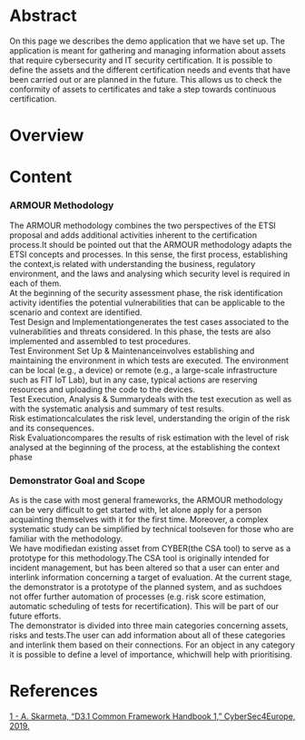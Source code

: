 # Abstract
On this page we describes the demo application that we have set up. The application is meant for gathering and managing information about assets that require cybersecurity and IT security certification. It is possible to define the assets and the different certification needs and events that have been carried out or are  planned in the future. This allows  us  to check the  conformity of assets to certificates  and take  a  step towards continuous certification.
# Overview
# Content

### ARMOUR Methodology
The  ARMOUR  methodology  combines  the  two  perspectives  of  the  ETSI  proposal  and  adds  additional activities inherent to the certification process.It should be pointed out that the ARMOUR methodology adapts the ETSI concepts and processes. In this sense,  the  first  process, establishing  the  context,is  related  with  understanding  the  business,  regulatory environment, and the laws and analysing which security level is required in each of them. <br/>
At the beginning of the security assessment phase, the risk identification activity identifies the potential vulnerabilities  that  can  be  applicable  to  the  scenario  and  context  are  identified. </br>
Test  Design  and  Implementationgenerates  the  test  cases  associated  to  the  vulnerabilities  and  threats considered. In this phase, the tests are also implemented and assembled to test procedures. </br>
Test  Environment  Set  Up  &  Maintenanceinvolves  establishing  and  maintaining  the  environment  in which  tests  are  executed.  The  environment  can  be  local  (e.g.,  a  device)  or  remote  (e.g.,  a  large-scale infrastructure such as FIT IoT Lab), but in any case, typical actions are reserving resources and uploading the code to the devices. </br>
Test Execution, Analysis & Summarydeals with the test execution as well as with the systematic analysis and summary of test results.
</br>
Risk  estimationcalculates  the  risk  level,  understanding  the  origin  of  the  risk  and  its  consequences.
</br>
Risk Evaluationcompares the results of risk estimation with the level of risk analysed at the beginning of the process, at the establishing the context phase
### Demonstrator Goal and Scope
As is the case with most general frameworks, the ARMOUR methodology can be very difficult to get started with, let alone  apply for a person acquainting themselves with it for the first time. Moreover, a complex systematic study can be simplified by technical toolseven for those who are familiar with the methodology.
</br>
We  have  modifiedan  existing  asset  from  CYBER(the  CSA  tool)  to  serve  as  a  prototype  for  this methodology.The CSA tool is originally intended for incident management, but has been altered so that a user  can  enter  and  interlink  information  concerning  a  target  of  evaluation.  At  the  current  stage,  the demonstrator is a prototype of the planned system, and as suchdoes not offer further automation of processes (e.g. risk score estimation, automatic scheduling of tests for recertification). This will be part of our future efforts.
</br>
The demonstrator is divided into three main categories concerning assets, risks and tests.The user can add information about all of these categories and interlink them based on their connections. For an object in any category it is possible to define a level of importance, whichwill help with prioritising. 
# References
[1 - A. Skarmeta, “D3.1 Common Framework Handbook 1,” CyberSec4Europe, 2019.](https://cybersec4europe.eu/wp-content/uploads/2020/06/D3.1-Handbook-v2.0-submitted-1.pdf)
